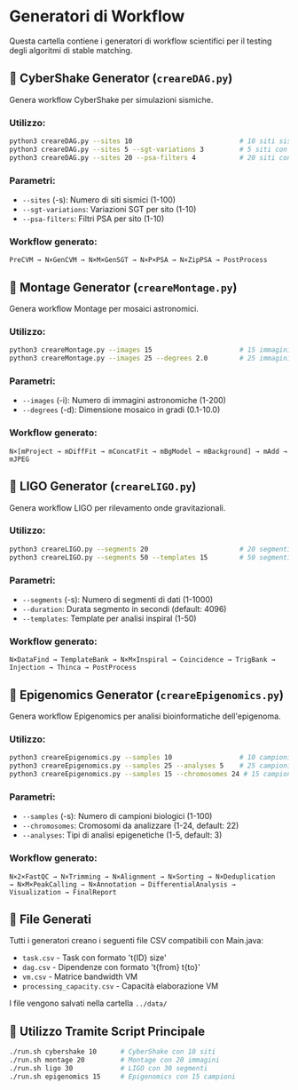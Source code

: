# Generatori di Workflow

Questa cartella contiene i generatori di workflow scientifici per il testing degli algoritmi di stable matching.

## 🌊 CyberShake Generator (`creareDAG.py`)

Genera workflow CyberShake per simulazioni sismiche.

### Utilizzo:
```bash
python3 creareDAG.py --sites 10                           # 10 siti sismici
python3 creareDAG.py --sites 5 --sgt-variations 3         # 5 siti con 3 variazioni SGT
python3 creareDAG.py --sites 20 --psa-filters 4           # 20 siti con 4 filtri PSA
```

### Parametri:
- `--sites` (-s): Numero di siti sismici (1-100)
- `--sgt-variations`: Variazioni SGT per sito (1-10)
- `--psa-filters`: Filtri PSA per sito (1-10)

### Workflow generato:
```
PreCVM → N×GenCVM → N×M×GenSGT → N×P×PSA → N×ZipPSA → PostProcess
```

## 🌌 Montage Generator (`creareMontage.py`)

Genera workflow Montage per mosaici astronomici.

### Utilizzo:
```bash
python3 creareMontage.py --images 15                      # 15 immagini astronomiche
python3 creareMontage.py --images 25 --degrees 2.0        # 25 immagini, mosaico 2 gradi
```

### Parametri:
- `--images` (-i): Numero di immagini astronomiche (1-200)
- `--degrees` (-d): Dimensione mosaico in gradi (0.1-10.0)

### Workflow generato:
```
N×[mProject → mDiffFit → mConcatFit → mBgModel → mBackground] → mAdd → mJPEG
```

## 🌊 LIGO Generator (`creareLIGO.py`)

Genera workflow LIGO per rilevamento onde gravitazionali.

### Utilizzo:
```bash
python3 creareLIGO.py --segments 20                       # 20 segmenti di dati
python3 creareLIGO.py --segments 50 --templates 15        # 50 segmenti con 15 template
```

### Parametri:
- `--segments` (-s): Numero di segmenti di dati (1-1000)
- `--duration`: Durata segmento in secondi (default: 4096)
- `--templates`: Template per analisi inspiral (1-50)

### Workflow generato:
```
N×DataFind → TemplateBank → N×M×Inspiral → Coincidence → TrigBank → Injection → Thinca → PostProcess
```

## 🧬 Epigenomics Generator (`creareEpigenomics.py`)

Genera workflow Epigenomics per analisi bioinformatiche dell'epigenoma.

### Utilizzo:
```bash
python3 creareEpigenomics.py --samples 10                 # 10 campioni biologici
python3 creareEpigenomics.py --samples 25 --analyses 5    # 25 campioni con 5 tipi di analisi
python3 creareEpigenomics.py --samples 15 --chromosomes 24 # 15 campioni, 24 cromosomi
```

### Parametri:
- `--samples` (-s): Numero di campioni biologici (1-100)
- `--chromosomes`: Cromosomi da analizzare (1-24, default: 22)
- `--analyses`: Tipi di analisi epigenetiche (1-5, default: 3)

### Workflow generato:
```
N×2×FastQC → N×Trimming → N×Alignment → N×Sorting → N×Deduplication 
→ N×M×PeakCalling → N×Annotation → DifferentialAnalysis → Visualization → FinalReport
```

## 📄 File Generati

Tutti i generatori creano i seguenti file CSV compatibili con Main.java:

- `task.csv` - Task con formato 't{ID} size'
- `dag.csv` - Dipendenze con formato 't{from} t{to}'
- `vm.csv` - Matrice bandwidth VM
- `processing_capacity.csv` - Capacità elaborazione VM

I file vengono salvati nella cartella `../data/`

## 🚀 Utilizzo Tramite Script Principale

```bash
./run.sh cybershake 10      # CyberShake con 10 siti
./run.sh montage 20         # Montage con 20 immagini  
./run.sh ligo 30            # LIGO con 30 segmenti
./run.sh epigenomics 15     # Epigenomics con 15 campioni
```
